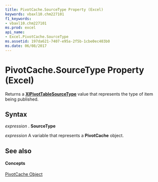 ```yaml
---
title: PivotCache.SourceType Property (Excel)
keywords: vbaxl10.chm227101
f1_keywords:
- vbaxl10.chm227101
ms.prod: excel
api_name:
- Excel.PivotCache.SourceType
ms.assetid: 197da621-7407-e95a-2f5b-1cbe0ec403b0
ms.date: 06/08/2017
---
```



# PivotCache.SourceType Property (Excel)

Returns a **[XlPivotTableSourceType](xlpivottablesourcetype-enumeration-excel.md)** value that represents the type of item being published.


## Syntax

 _expression_ . **SourceType**

 _expression_ A variable that represents a **PivotCache** object.


## See also


#### Concepts


[PivotCache Object](pivotcache-object-excel.md)

